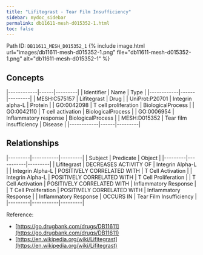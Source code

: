 ```yaml
---
title: "Lifitegrast - Tear Film Insufficiency"
sidebar: mydoc_sidebar
permalink: db11611-mesh-d015352-1.html
toc: false 
---
```



Path ID: `DB11611_MESH_D015352_1`
{% include image.html url="images/db11611-mesh-d015352-1.png" file="db11611-mesh-d015352-1.png" alt="db11611-mesh-d015352-1" %}

## Concepts

|------------|------|---------|
| Identifier | Name | Type    |
|------------|------|---------|
| MESH:C575157 | Lifitegrast | Drug |
| UniProt:P20701 | Integrin alpha-L | Protein |
| GO:0042098 | T cell proliferation | BiologicalProcess |
| GO:0042110 | T cell activation | BiologicalProcess |
| GO:0006954 | Inflammatory response | BiologicalProcess |
| MESH:D015352 | Tear film insufficiency | Disease |
|------------|------|---------|

## Relationships

|---------|-----------|---------|
| Subject | Predicate | Object  |
|---------|-----------|---------|
| Lifitegrast | DECREASES ACTIVITY OF | Integrin Alpha-L |
| Integrin Alpha-L | POSITIVELY CORRELATED WITH | T Cell Activation |
| Integrin Alpha-L | POSITIVELY CORRELATED WITH | T Cell Proliferation |
| T Cell Activation | POSITIVELY CORRELATED WITH | Inflammatory Response |
| T Cell Proliferation | POSITIVELY CORRELATED WITH | Inflammatory Response |
| Inflammatory Response | OCCURS IN | Tear Film Insufficiency |
|---------|-----------|---------|

Reference: 
  - [https://go.drugbank.com/drugs/DB11611](https://go.drugbank.com/drugs/DB11611)
  - [https://en.wikipedia.org/wiki/Lifitegrast](https://en.wikipedia.org/wiki/Lifitegrast)
